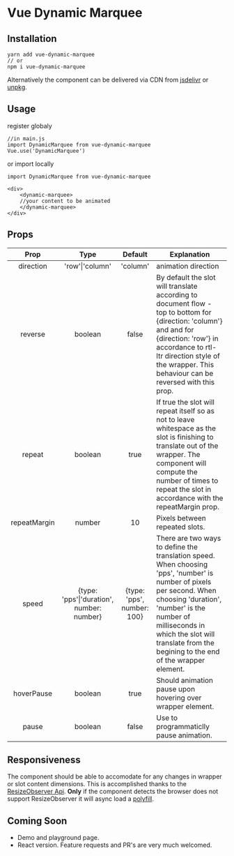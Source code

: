 # Vue Dynamic Marquee
## Installation

	yarn add vue-dynamic-marquee
	// or 
	npm i vue-dynamic-marquee

Alternatively the component can be delivered via CDN from [jsdelivr]([https://www.jsdelivr.com/](https://www.jsdelivr.com/)) or [unpkg](https://unpkg.com/). 	

## Usage
register globaly

    //in main.js
    import DynamicMarquee from vue-dynamic-marquee
    Vue.use('DynamicMarquee')
 or import locally
		
	import DynamicMarquee from vue-dynamic-marquee

	<div>
		<dynamic-marquee>
		//your content to be animated
		</dynamic-marquee>
	</div>

## Props
| Prop  | Type  |  Default | Explanation 
|:--:|:--:|:--:|--|
| direction | 'row'\|'column'  | 'column'  | animation direction
| reverse | boolean | false| By default the slot will translate according to document flow - top to bottom for {direction: 'column'} and and for {direction: 'row'} in accordance to rtl-ltr direction style of the wrapper. This behaviour can be reversed with this prop.
| repeat | boolean | true | If true the slot will repeat itself so as not to leave whitespace as the slot is finishing to translate out of the wrapper. The component will compute the number of times to repeat the slot in accordance with the repeatMargin prop.
| repeatMargin | number | 10 | Pixels between repeated slots.
| speed | {type: 'pps'\|'duration',<br>number: number} | {type: 'pps',<br> number: 100} | There are two ways to define the translation speed. When choosing 'pps', 'number' is number of pixels per second. When choosing 'duration', 'number' is the number of milliseconds in which the slot will translate from the begining to the end of the wrapper element.   
| hoverPause | boolean | true | Should animation pause upon hovering over wrapper element.
| pause | boolean | false | Use to programmaticlly pause animation.   

## Responsiveness
The component should be able to accomodate for any changes in wrapper or slot content dimensions. This is accomplished thanks to the [ResizeObserver Api](https://developer.mozilla.org/en-US/docs/Web/API/Resize_Observer_API).  **Only** if the component detects the browser does not support ResizeObserver it will async load a [polyfill](https://github.com/juggle/resize-observer).

## Coming Soon

 - Demo and playground page.
 - React version.
 Feature requests and PR's are very much welcomed.
